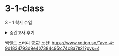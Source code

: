# 3-1-class
3 - 1 학기 수업

<details>
   <summary>중간고사 후기</summary>

## 중간고사 후기
내가 생각한 난이도 정반대로 나와서 공부 배분에 실패...
내가 생각한 난이도   
영상처리 > 빅데분 > 모프 > 인공지능개론 > 소웨공 > 알고리즘    
실제 체감 난이도   
인공지능개론 = 알고리즘 > 빅데분 > 영상처리 > 모프 = 소웨공

### 1. 알고리즘
작년처럼 나오지 않음 -> 시간복잡도 증명문제 없었음
시간복잡도 증명에 슈도코드 다 외워서 쉬울거라 생각했다.
하지만 알고리즘 자체를 이해하고 응용하는 문제가 다수 출제.
ex stupid sort, BST 과정, T(i,j,k) = T(i-1,j,k) + T(i,j-1,k) + T(i,j,k-1)....

기말고사는 그리디, 백트래킹, 브랜치바운드 등등 내가 잘 모르는 범위라서 예습을 잘해야함.


### 2. 빅데이터분석개론
시간이 너무 부족했다.   
연습문제 다 외웠는데 1문제 나오고, 나머지 1문제는 책에서 나옴   
기말고사는 분석 레포트 제출 같은데 나도코딩 끝까지 실습 해보는게 좋을거같다.

### 3. 소프트웨어공학
시험 일주일 전에 시험 문제를 다 알려줬는데 허... 괜히 미리 다외웠나...   
그래도 미리 외우는게 시험 기간에 널널하고 좋다.   
기말 때 동아리 프로젝트도 껴있으니까 매주마다 시간 날 때, 외우는게 좋을거 같다.   

### 4. 인공지능개론
알고리즘과 같이 만만하게 봤다가 큰 코 다침
코드를 쓰는 이유 뿐만 아니라 코드가 사용되었을 때 그 흐름도 이해하고 있어야한다.

### 5. 영상처리
생각보다 너무 쉽게나왔다. -> 근데 파이썬 문법을 잘 몰라서 흠...
히스토그램 부분에서 두문제 나왔는데 시험 직전에 외운거 말고 다른 한문제는 못품

막상 연습문제는 태극기 하나...
나머지는 예제에 있던 부분
기말고사는 어떻게 공부해야할런지...   
쉽게 나왔는데 사람들 잘 못풀어서 기말도 쉽게 나올거같다. 개념만 이해해보자

### 6. 모바일프로그래밍
개발 관련이라서 빡세게 준비했는데 손코딩 하나도 없고 거의 객관식 + 주관식
28문제중 7문제는 너무 지엽적이라 실망했다.   
기말고사도 지엽적으로 문법적인 요소를 잘 알아야한다. 
</details>

백엔드 스터디 종료! 노션!
https://www.notion.so/Tave-4-9d1834793d9e407384c95fc74c8a7821?pvs=4

   
